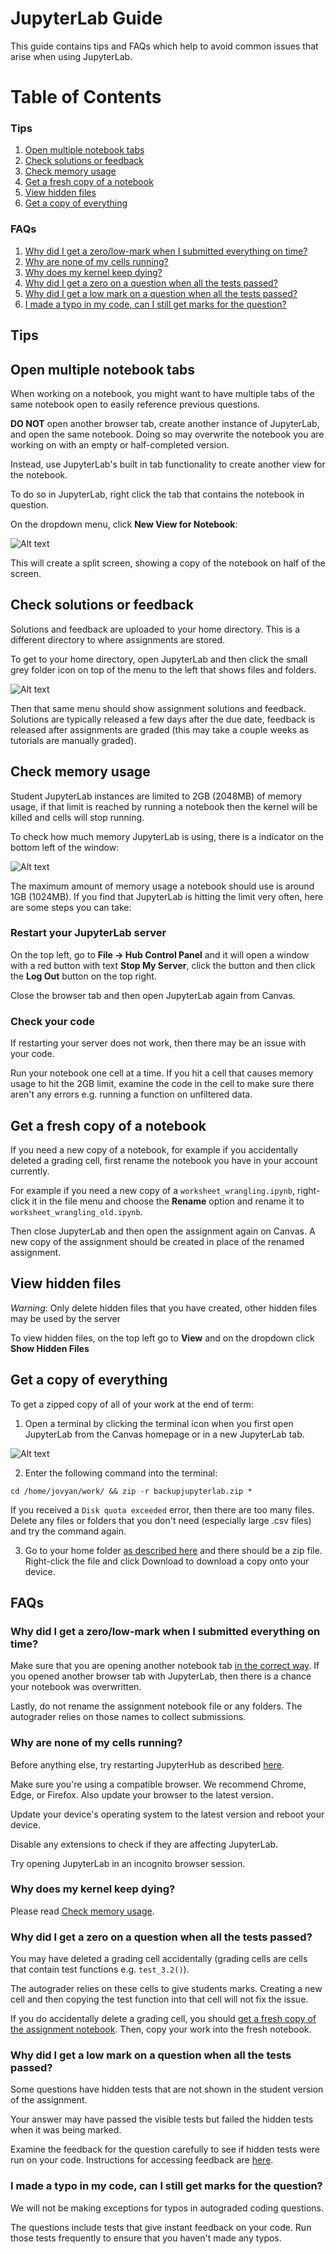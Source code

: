 # JupyterLab Guide

This guide contains tips and FAQs which help to avoid common issues that arise when using JupyterLab.  

# Table of Contents
### Tips
1. [Open multiple notebook tabs](#open-multiple-notebook-tabs)
2. [Check solutions or feedback](#check-solutions-or-feedback)
3. [Check memory usage](#check-memory-usage)
4. [Get a fresh copy of a notebook](#get-a-fresh-copy-of-a-notebook)
5. [View hidden files](#view-hidden-files)
6. [Get a copy of everything](#get-a-copy-of-everything)

### FAQs
1. [Why did I get a zero/low-mark when I submitted everything on time?](#why-did-i-get-a-zerolow-mark-when-i-submitted-everything-on-time)
2. [Why are none of my cells running?](#why-are-none-of-my-cells-running)
3. [Why does my kernel keep dying?](#why-does-my-kernel-keep-dying)
4. [Why did I get a zero on a question when all the tests passed?](#why-did-i-get-a-zero-on-a-question-when-all-the-tests-passed)
5. [Why did I get a low mark on a question when all the tests passed?](#why-did-i-get-a-low-mark-on-a-question-when-all-the-tests-passed)
6. [I made a typo in my code, can I still get marks for the question?](#i-made-a-typo-in-my-code-can-i-still-get-marks-for-the-question)

## Tips

## Open multiple notebook tabs

When working on a notebook, you might want to have multiple tabs of the same notebook open to easily reference previous questions.

**DO NOT** open another browser tab, create another instance of JupyterLab, and open the same notebook. Doing so may overwrite the notebook you are working on with an empty or half-completed version.

Instead, use JupyterLab's built in tab functionality to create another view for the notebook.

To do so in JupyterLab, right click the tab that contains the notebook in question.

On the dropdown menu, click **New View for Notebook**:    

![Alt text](images/image1.png)

This will create a split screen, showing a copy of the notebook on half of the screen.

## Check solutions or feedback

Solutions and feedback are uploaded to your home directory. This is a different directory to where assignments are stored.

To get to your home directory, open JupyterLab and then click the small grey folder icon on top of the menu to the left that shows files and folders.

![Alt text](images/image2.png)

Then that same menu should show assignment solutions and feedback. Solutions are typically released a few days after the due date, feedback is released after assignments are graded (this may take a couple weeks as tutorials are manually graded).

## Check memory usage

Student JupyterLab instances are limited to 2GB (2048MB) of memory usage, if that limit is reached by running a notebook then the kernel will be killed and cells will stop running.

To check how much memory JupyterLab is using, there is a indicator on the bottom left of the window:

![Alt text](images/image3.png)

The maximum amount of memory usage a notebook should use is around 1GB (1024MB). If you find that JupyterLab is hitting the limit very often, here are some steps you can take:

### Restart your JupyterLab server

On the top left, go to **File -> Hub Control Panel** and it will open a window with a red button with text **Stop My Server**, click the button and then click the **Log Out** button on the top right. 

Close the browser tab and then open JupyterLab again from Canvas.

### Check your code

If restarting your server does not work, then there may be an issue with your code.

Run your notebook one cell at a time. If you hit a cell that causes memory usage to hit the 2GB limit, examine the code in the cell to make sure there aren't any errors e.g. running a function on unfiltered data.

## Get a fresh copy of a notebook

If you need a new copy of a notebook, for example if you accidentally deleted a grading cell, first rename the notebook you have in your account currently.

For example if you need a new copy of a `worksheet_wrangling.ipynb`, right-click it in the file menu and choose the **Rename** option and rename it to `worksheet_wrangling_old.ipynb`.

Then close JupyterLab and then open the assignment again on Canvas. A new copy of the assignment should be created in place of the renamed assignment.

## View hidden files

*Warning*: Only delete hidden files that you have created, other hidden files may be used by the server

To view hidden files, on the top left go to **View** and on the dropdown click **Show Hidden Files**

## Get a copy of everything

To get a zipped copy of all of your work at the end of term:

1. Open a terminal by clicking the terminal icon when you first open JupyterLab from the Canvas homepage or in a new JupyterLab tab.
  
![Alt text](images/image4.png)

2. Enter the following command into the terminal:
```
cd /home/jovyan/work/ && zip -r backupjupyterlab.zip *
```
If you received a `Disk quota exceeded` error, then there are too many files. Delete any files or folders that you don't need (especially large .csv files) and try the command again.

3. Go to your home folder [as described here](#check-solutions-or-feedback) and there should be a zip file. Right-click the file and click Download to download a copy onto your device. 

## FAQs

### Why did I get a zero/low-mark when I submitted everything on time?

Make sure that you are opening another notebook tab [in the correct way](#open-multiple-notebook-tabs). If you opened another browser tab with JupyterLab, then there is a chance your notebook was overwritten.

Lastly, do not rename the assignment notebook file or any folders. The autograder relies on those names to collect submissions.

### Why are none of my cells running?

Before anything else, try restarting JupyterHub as described [here](#restart-your-jupyterlab-server).

Make sure you're using a compatible browser. We recommend Chrome, Edge, or Firefox. Also update your browser to the latest version.

Update your device's operating system to the latest version and reboot your device.

Disable any extensions to check if they are affecting JupyterLab.

Try opening JupyterLab in an incognito browser session.

### Why does my kernel keep dying?

Please read [Check memory usage](#check-memory-usage).

### Why did I get a zero on a question when all the tests passed?

You may have deleted a grading cell accidentally (grading cells are cells that contain test functions e.g. `test_3.2()`).

The autograder relies on these cells to give students marks. Creating a new cell and then copying the test function into that cell will not fix the issue.

If you do accidentally delete a grading cell, you should [get a fresh copy of the assignment notebook](#get-a-fresh-copy-of-a-notebook). Then, copy your work into the fresh notebook. 

### Why did I get a low mark on a question when all the tests passed?

Some questions have hidden tests that are not shown in the student version of the assignment.

Your answer may have passed the visible tests but failed the hidden tests when it was being marked.

Examine the feedback for the question carefully to see if hidden tests were run on your code. Instructions for accessing feedback are [here](#check-solutions-or-feedback).

### I made a typo in my code, can I still get marks for the question?

We will not be making exceptions for typos in autograded coding questions.

The questions include tests that give instant feedback on your code. Run those tests frequently to ensure that you haven't made any typos.

